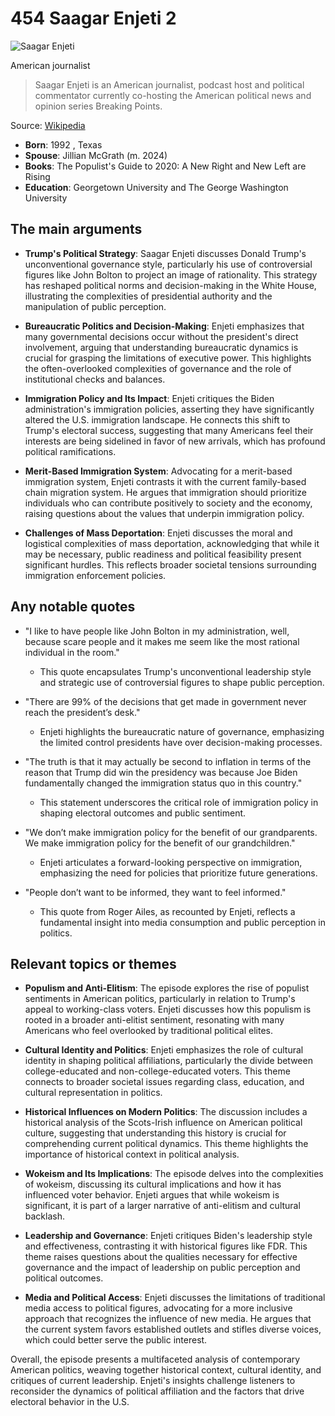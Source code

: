 # 454 Saagar Enjeti 2

![Saagar Enjeti](https://encrypted-tbn0.gstatic.com/images?q=tbn:ANd9GcRh3uyKOPRsvDXoH0eJeoIZzyKBtcfJewtmTtO0xKutaEspT_eJMCAF-g&s=0)

American journalist

> Saagar Enjeti is an American journalist, podcast host and political commentator currently co-hosting the American political news and opinion series Breaking Points.

Source: [Wikipedia](https://en.wikipedia.org/wiki/Saagar_Enjeti)

- **Born**: 1992 , Texas
- **Spouse**: Jillian McGrath ​(m. 2024)​
- **Books**: The Populist's Guide to 2020: A New Right and New Left are Rising
- **Education**: Georgetown University and The George Washington University

## The main arguments

- **Trump's Political Strategy**: Saagar Enjeti discusses Donald Trump's unconventional governance style, particularly his use of controversial figures like John Bolton to project an image of rationality. This strategy has reshaped political norms and decision-making in the White House, illustrating the complexities of presidential authority and the manipulation of public perception.

- **Bureaucratic Politics and Decision-Making**: Enjeti emphasizes that many governmental decisions occur without the president's direct involvement, arguing that understanding bureaucratic dynamics is crucial for grasping the limitations of executive power. This highlights the often-overlooked complexities of governance and the role of institutional checks and balances.

- **Immigration Policy and Its Impact**: Enjeti critiques the Biden administration's immigration policies, asserting they have significantly altered the U.S. immigration landscape. He connects this shift to Trump's electoral success, suggesting that many Americans feel their interests are being sidelined in favor of new arrivals, which has profound political ramifications.

- **Merit-Based Immigration System**: Advocating for a merit-based immigration system, Enjeti contrasts it with the current family-based chain migration system. He argues that immigration should prioritize individuals who can contribute positively to society and the economy, raising questions about the values that underpin immigration policy.

- **Challenges of Mass Deportation**: Enjeti discusses the moral and logistical complexities of mass deportation, acknowledging that while it may be necessary, public readiness and political feasibility present significant hurdles. This reflects broader societal tensions surrounding immigration enforcement policies.

## Any notable quotes

- "I like to have people like John Bolton in my administration, well, because scare people and it makes me seem like the most rational individual in the room."
  - This quote encapsulates Trump's unconventional leadership style and strategic use of controversial figures to shape public perception.

- "There are 99% of the decisions that get made in government never reach the president’s desk."
  - Enjeti highlights the bureaucratic nature of governance, emphasizing the limited control presidents have over decision-making processes.

- "The truth is that it may actually be second to inflation in terms of the reason that Trump did win the presidency was because Joe Biden fundamentally changed the immigration status quo in this country."
  - This statement underscores the critical role of immigration policy in shaping electoral outcomes and public sentiment.

- "We don’t make immigration policy for the benefit of our grandparents. We make immigration policy for the benefit of our grandchildren."
  - Enjeti articulates a forward-looking perspective on immigration, emphasizing the need for policies that prioritize future generations.

- "People don’t want to be informed, they want to feel informed."
  - This quote from Roger Ailes, as recounted by Enjeti, reflects a fundamental insight into media consumption and public perception in politics.

## Relevant topics or themes

- **Populism and Anti-Elitism**: The episode explores the rise of populist sentiments in American politics, particularly in relation to Trump's appeal to working-class voters. Enjeti discusses how this populism is rooted in a broader anti-elitist sentiment, resonating with many Americans who feel overlooked by traditional political elites.

- **Cultural Identity and Politics**: Enjeti emphasizes the role of cultural identity in shaping political affiliations, particularly the divide between college-educated and non-college-educated voters. This theme connects to broader societal issues regarding class, education, and cultural representation in politics.

- **Historical Influences on Modern Politics**: The discussion includes a historical analysis of the Scots-Irish influence on American political culture, suggesting that understanding this history is crucial for comprehending current political dynamics. This theme highlights the importance of historical context in political analysis.

- **Wokeism and Its Implications**: The episode delves into the complexities of wokeism, discussing its cultural implications and how it has influenced voter behavior. Enjeti argues that while wokeism is significant, it is part of a larger narrative of anti-elitism and cultural backlash.

- **Leadership and Governance**: Enjeti critiques Biden's leadership style and effectiveness, contrasting it with historical figures like FDR. This theme raises questions about the qualities necessary for effective governance and the impact of leadership on public perception and political outcomes.

- **Media and Political Access**: Enjeti discusses the limitations of traditional media access to political figures, advocating for a more inclusive approach that recognizes the influence of new media. He argues that the current system favors established outlets and stifles diverse voices, which could better serve the public interest.

Overall, the episode presents a multifaceted analysis of contemporary American politics, weaving together historical context, cultural identity, and critiques of current leadership. Enjeti's insights challenge listeners to reconsider the dynamics of political affiliation and the factors that drive electoral behavior in the U.S.